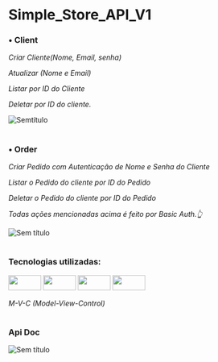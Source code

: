 # Simple_Store_API_V1

### • Client 

_Criar Cliente(Nome, Email, senha)_
 
_Atualizar (Nome e Email)_

_Listar por ID do Cliente_
 
_Deletar por ID do cliente._

 ![Semtítulo](https://github.com/hanspeterdietiker/simple_Store_API/assets/126719678/a92bf7c0-e8f9-4c4a-96d1-68aba7bbcbda)

#
### • Order 
_Criar Pedido com Autenticação de Nome e Senha do Cliente_

_Listar o Pedido do cliente por ID do Pedido_

_Deletar o Pedido do cliente por ID do Pedido_

_Todas ações mencionadas acima é feito por Basic Auth.👆_

![Sem título](https://github-production-user-asset-6210df.s3.amazonaws.com/126719678/282260205-86d04555-2d35-496d-b27c-1e79428acf22.png)

#
### Tecnologias utilizadas: 
<img width="65" height="30" src ="https://img.shields.io/badge/Java-ED8B00?style=for-the-badge&logo=openjdk&logoColor=white"/> <img width="65" height="30" src="https://img.shields.io/badge/Spring-6DB33F?style=for-the-badge&logo=spring&logoColor=white"/>
<img width="65" height="30" src="https://img.shields.io/badge/Hibernate-59666C?style=for-the-badge&logo=Hibernate&logoColor=white"/> <img width="65" height="30" src="https://img.shields.io/badge/GIT-E44C30?style=for-the-badge&logo=git&logoColor=white"/>

_M-V-C (Model-View-Control)_
#
### Api Doc

![Sem título](https://github.com/hanspeterdietiker/simple_Store_API/assets/126719678/4093783d-3228-4eeb-af95-d31c75594087)








